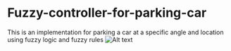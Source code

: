 # Fuzzy-controller-for-parking-car
This is an implementation for parking a car at a specific angle and location using fuzzy logic and fuzzy rules
![Alt text](relative/Fuzzy-controller-for-parking-car/im1.PNG?raw=true "Title")
